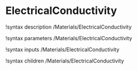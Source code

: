 <!-- MOOSE Documentation Stub: Remove this when content is added. -->

# ElectricalConductivity

!syntax description /Materials/ElectricalConductivity

!syntax parameters /Materials/ElectricalConductivity

!syntax inputs /Materials/ElectricalConductivity

!syntax children /Materials/ElectricalConductivity
